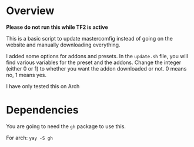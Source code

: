 # Overview

**Please do not run this while TF2 is active**

This is a basic script to update mastercomfig instead of going on the website and manually downloading everything.

I added some options for addons and presets. In the `update.sh` file, you will find various variables for the preset and the addons. Change the integer (either 0 or 1) to whether you want the addon downloaded or not. 0 means no, 1 means yes.

I have only tested this on Arch

# Dependencies

You are going to need the `gh` package to use this.

For arch: `yay -S gh`
